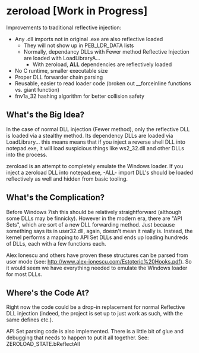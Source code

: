 # zeroload [Work in Progress]

Improvements to traditional reflective injection:

- Any .dll imports not in original .exe are also reflective loaded
    - They will not show up in PEB_LDR_DATA lists
    - Normally, dependancy DLLs with Fewer method Reflective Injection are loaded with LoadLibraryA...
        - With zeroload, **ALL** dependencies are reflectively loaded
- No C runtime, smaller executable size
- Proper DLL forwarder chain parsing
- Reusable, easier to read loader code (broken out __forceinline functions vs. giant function)
- fnv1a_32 hashing algorithm for better collision safety

## What's the Big Idea?
In the case of normal DLL injection (Fewer method), only the reflective DLL is loaded via a stealthy method. Its dependency DLLs are loaded via LoadLibrary... this means means that if you inject a reverse shell DLL into notepad.exe, it will load suspicious things like ws2_32.dll and other DLLs into the process.

zeroload is an attempt to completely emulate the Windows loader. If you inject a zeroload DLL into notepad.exe, -ALL- import DLL's should be loaded reflectively as well and hidden from basic tooling.

## What's the Complication?
Before Windows 7ish this should be relatively straightforward (although some DLLs may be finnicky). However in the modern era, there are "API Sets", which are sort of a new DLL forwarding method. Just because something says its in user32.dll, again, doesn't mean it really is. Instead, the kernel performs a mapping to API Set DLLs and ends up loading hundreds of DLLs, each with a few functions each.

Alex Ionescu and others have proven these structures can be parsed from user mode (see: http://www.alex-ionescu.com/Estoteric%20Hooks.pdf). So it would seem we have everything needed to emulate the Windows loader for most DLLs.

## Where's the Code At?
Right now the code could be a drop-in replacement for normal Reflective DLL injection (indeed, the project is set up to just work as such, with the same defines etc.). 

API Set parsing code is also implemented. There is a little bit of glue and debugging that needs to happen to put it all together. See: ZEROLOAD_STATE.bReflectAll
